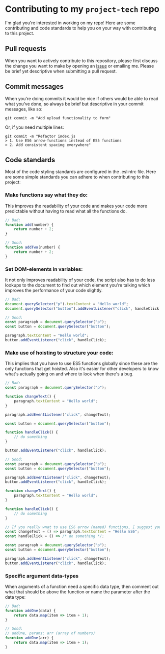 # Contributing to my `project-tech` repo
I'm glad you're interested in working on my repo! Here are some contributing and code standards to help you on your way with contributing to this project.

## Pull requests
When you want to actively contribute to this repository, please first discuss the change you want to make by opening an [issue]() or emailing me. Please be brief yet descriptive when submitting a pull request. 

## Commit messages
When you're doing commits it would be nice if others would be able to read what you've done, so always be brief but descriptive in your commit messages, like so:

```
git commit -m "Add upload functionality to form"
```

Or, if you need multiple lines:

```
git commit -m "Refactor index.js
> 1. Use ES6 arrow-functions instead of ES5 functions
> 2. Add consistent spacing everywhere"
```

## Code standards
Most of the code styling standards are configured in the .eslintrc file. Here are some simple standards you can adhere to when contributing to this project:



### Make functions say what they do:
This improves the readability of your code and makes your code more predictable without having to read what all the functions do.

```js
// Bad:
function add(number) {
    return number + 2;
}

// Good:
function addTwo(number) {
    return number + 2;
}
```

### Set DOM-elements in variables:
It not only improves readability of your code, the script also has to do less lookups to the document to find out which element you're talking which improves the performance of your code slightly.

```js
// Bad:
document.querySelector("p").textContent = "Hello world";
document.querySelector("button").addEventListener("click", handleClick);

// Good:
const paragraph = document.querySelector("p");
const button = document.querySelector("button");

paragraph.textContent = "Hello world";
button.addEventListener("click", handleClick);
```

### Make use of hoisting to structure your code:
This implies that you have to use ES5 functions globally since these are the only functions that get hoisted. Also it's easier for other developers to know what's actually going on and where to look when there's a bug.
```js
// Bad:
const paragraph = document.querySelector("p");

function changeText() {
    paragraph.textContent = "Hello world";
}

paragraph.addEventListener("click", changeText);

const button = document.querySelector("button");

function handleClick() {
    // do something
}

button.addEventListener("click", handleClick);

// Good:
const paragraph = document.querySelector("p");
const button = document.querySelector("button");

paragraph.addEventListener("click", changeText);
button.addEventListener("click", handleClick);

function changeText() {
    paragraph.textContent = "Hello world";
}

function handleClick() {
    // do something
}

// If you really wnat to use ES6 arrow (named) functions, I suggest you do it this way (only if it fits on one line):
const changeText = () => paragraph.textContent = "Hello ES6";
const handleClick = () => /* do something */;

const paragraph = document.querySelector("p");
const button = document.querySelector("button");

paragraph.addEventListener("click", changeText);
button.addEventListener("click", handleClick);
```

### Specific argument data-types
When arguments of a function need a specific data type, then comment out what that should be above the function or name the parameter after the data type:
```js
// Bad:
function addOne(data) {
    return data.map(item => item + 1);
}

// Good:
// addOne, params: arr (array of numbers)
function addOne(arr) {
    return data.map(item => item + 1);
}
```